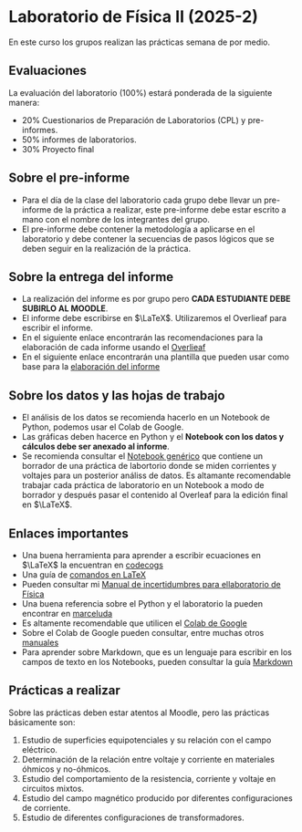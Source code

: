 # Laboratorio de Física II (2025-2)
En este curso los grupos realizan las prácticas semana de por medio. 

## Evaluaciones
La evaluación del laboratorio (100%) estará ponderada de la siguiente manera:
* 20% Cuestionarios de Preparación de Laboratorios (CPL) y pre-informes. 
* 50% informes de laboratorios.
* 30% Proyecto final

## Sobre el pre-informe 
* Para el día de la clase del laboratorio cada grupo debe llevar un pre-informe de la práctica a realizar, este pre-informe debe estar escrito a mano con el nombre de los integrantes del grupo.
* El pre-informe debe contener la metodología a aplicarse en el laboratorio y debe contener la secuencias de pasos lógicos que se deben seguir en la realización de la práctica. 

## Sobre la entrega del informe
* La realización del informe es por grupo pero **CADA ESTUDIANTE DEBE SUBIRLO AL MOODLE**.
* El informe debe escribirse en $\LaTeX$. Utilizaremos el Overlieaf para escribir el informe.
* En el siguiente enlace encontrarán las recomendaciones para la elaboración de cada informe usando el [Overlieaf](https://www.overleaf.com/read/pjbttrckgdpv#2a3332)
* En el siguiente enlace encontrarán una plantilla que pueden usar como base para la [elaboración del informe](https://www.overleaf.com/read/tvfwybdnscnt#f9f788)

## Sobre los datos y las hojas de trabajo
* El análisis de los datos se recomienda hacerlo en un Notebook de Python, podemos usar el Colab de Google.
* Las gráficas deben hacerce en Python y el **Notebook con los datos y cálculos debe ser anexado al informe**.
* Se recomienda consultar el [Notebook genérico](https://github.com/hectorfro/CursosUIS/blob/main/LabFisII24B/Notebook/TutorialLabV10.ipynb) que contiene un borrador de una práctica de labortorio donde se miden corrientes y voltajes para un posterior análiss de datos. Es altamante recomendable trabajar cada práctica de laboratorio en un Notebook a modo de borrador y después pasar el contenido al Overleaf para la edición final en $\LaTeX$.

## Enlaces importantes 
* Una buena herramienta para aprender a escribir ecuaciones en $\LaTeX$ la encuentran en [codecogs](https://latex.codecogs.com/editor.html)
* Una guía de [comandos en LaTeX](https://github.com/hectorfro/CursosUIS/blob/main/LabFisII24B/Latex/Comandos%20LaTeX_Symbols.pdf)
* Pueden consultar mi  [Manual de incertidumbres para ellaboratorio de Física](https://github.com/hectorfro/CursosUIS/blob/main/LabFisII25B/ErroresEnLabFis.pdf)
* Una buena referencia sobre el Python y el laboratorio la pueden encontrar en [marceluda](https://marceluda.github.io/python-para-fisicos/tuto/labo2)
* Es altamente recomendable que utilicen el [Colab de Google](https://colab.research.google.com/?hl=es)
* Sobre el Colab de Google pueden consultar, entre muchas otros [manuales](http://gmc.geofisica.unam.mx/papime2020/Descargables/manuales/manual%20de%20uso%20Google%20Colab.pdf)
* Para aprender sobre Markdown, que es un lenguaje para escribir en los campos de texto en los Notebooks, pueden consultar la guía [Markdown](https://colab.research.google.com/notebooks/markdown_guide.ipynb#scrollTo=70pYkR9LiOV0)

## Prácticas a realizar 
   Sobre las prácticas deben estar atentos al Moodle, pero las prácticas básicamente son:   
1. Estudio de superficies equipotenciales y su relación con el campo eléctrico.
2. Determinación de la relación entre voltaje y corriente en materiales óhmicos y no-óhmicos.
3. Estudio del comportamiento de la resistencia, corriente y voltaje en circuitos mixtos.
4. Estudio del campo magnético producido por diferentes configuraciones de corriente.
5. Estudio de diferentes configuraciones de transformadores.


